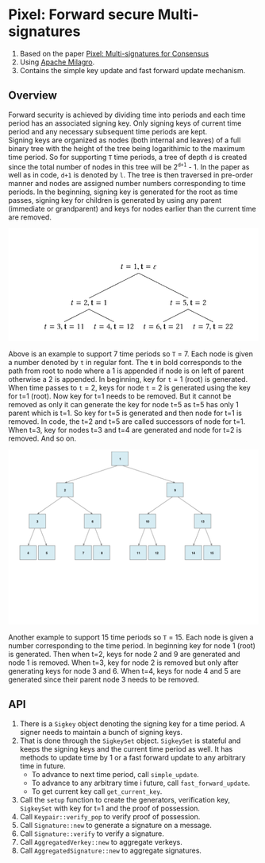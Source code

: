 # Pixel: Forward secure Multi-signatures

1. Based on the paper [Pixel: Multi-signatures for Consensus](https://eprint.iacr.org/2019/514) 
2. Using [Apache Milagro](https://github.com/milagro-crypto/amcl).
3. Contains the simple key update and fast forward update mechanism. 

## Overview
Forward security is achieved by dividing time into periods and each time period has an associated signing key. 
Only signing keys of current time period and any necessary subsequent time periods are kept.  
Signing keys are organized as nodes (both internal and leaves) of a full binary tree with the height of the tree being logarithimic to the maximum time period. 
So for supporting `T` time periods, a tree of depth `d` is created since the total number of nodes in this tree will be 2<sup>`d+1`</sup> - 1. In the paper as well as in code, `d+1` is denoted by `l`.
The tree is then traversed in pre-order manner and nodes are assigned number numbers corresponding to time periods. In the beginning, signing key is generated for the root as time passes, 
signing key for children is generated by using any parent (immediate or grandparent) and keys for nodes earlier than the current time are removed.

![Binary tree with 7 nodes](./binary_tree_7.png)     

Above is an example to support 7 time periods so `T` = 7. Each node is given a number denoted by `t` in regular font. The **`t`** in bold corresponds to the path from root to node 
where a 1 is appended if node is on left of parent otherwise a 2 is appended. In beginning, key for `t` = 1 (root) is generated. When time passes 
to `t` = 2, keys for node `t` = 2 is generated using the key for t=1 (root). Now key for t=1 needs to be removed. But it cannot be removed as only 
it can generate the key for node t=5 as t=5 has only 1 parent which is t=1. So key for t=5 is generated and then node for t=1 is removed. 
In code, the t=2 and t=5 are called successors of node for t=1. 
When t=3, key for nodes t=3 and t=4 are generated and node for t=2 is removed. And so on.

![Binary tree with 15 nodes](./binary_tree_15.png)

Another example to support 15 time periods so `T` = 15. Each node is given a number corresponding to the time period. In beginning key for node 1 (root) is generated.
Then when t=2, keys for node 2 and 9 are generated and node 1 is removed. When t=3, key for node 2 is removed but only after generating keys for node 3 and 6. 
When t=4, keys for node 4 and 5 are generated since their parent node 3 needs to be removed.

## API
1. There is a `Sigkey` object denoting the signing key for a time period. A signer needs to maintain a bunch of signing keys. 
2. That is done through the `SigkeySet` object. `SigkeySet` is stateful and keeps the signing keys and the current time period as well. 
   It has methods to update time by 1 or a fast forward update to any arbitrary time in future.
   - To advance to next time period, call `simple_update`. 
   - To advance to any arbitrary time i future, call `fast_forward_update`. 
   - To get current key call `get_current_key`.    
3. Call the `setup` function to create the generators, verification key, `SigkeySet` with key for t=1 and the proof of possession.
4. Call `Keypair::verify_pop` to verify proof of possession. 
5. Call `Signature::new` to generate a signature on a message.
6. Call `Signature::verify` to verify a signature.
7. Call `AggregatedVerkey::new` to aggregate verkeys.
8. Call `AggregatedSignature::new` to aggregate signatures.
